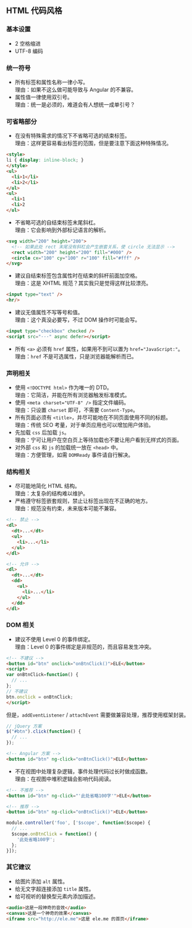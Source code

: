 ## HTML 代码风格

### 基本设置

* 2 空格缩进
* UTF-8 编码

### 统一符号

* 所有标签和属性名称一律小写。<br/>
  理由：如果不这么做可能导致与 Angular 的不兼容。
* 属性值一律使用双引号。<br/>
  理由：统一是必须的，难道会有人想统一成单引号？

### 可省略部分

* 在没有特殊需求的情况下不省略可选的结束标签。<br/>
  理由：这样更容易看出标签的范围，但是要注意下面这种特殊情况。

```html
<style>
li { display: inline-block; }
</style>
<ul>
  <li>1</li>
  <li>2</li>
</ul>
<ul>
  <li>1
  <li>2
</ul>
```

* 不省略可选的自结束标签末尾斜杠。<br/>
  理由：它会影响到外部标记语言的解析。

```html
<svg width="200" height="200">
  <!-- 如果此处 rect 末尾没有斜杠会产生嵌套关系，使 circle 无法显示 -->
  <rect width="200" height="200" fill="#000" />
  <circle cx="100" cy="100" r="100" fill="#fff" />
</svg>
```

* 建议自结束标签包含属性时在结束的斜杆前面加空格。<br/>
  理由：这是 XHTML 规范？其实我只是觉得这样比较漂亮。

```html
<input type="text" />
<hr/>
```

* 建议无值属性不写等号和值。<br/>
  理由：这个真没必要写，不过 DOM 操作时可能会写。

```html
<input type="checkbox" checked />
<script src="···" async defer></script>
```

* 所有 `<a>` 必须有 `href` 属性，如果用不到可以置为 `href="JavaScript:"`。<br/>
  理由：`href` 不是可选属性，只是浏览器能解析而已。

### 声明相关

* 使用 `<!DOCTYPE html>` 作为唯一的 DTD。<br/>
  理由：它简洁，并能在所有浏览器触发标准模式。
* 使用 `<meta charset="UTF-8" />` 指定文件编码。<br/>
  理由：只设置 `charset` 即可，不需要 `Content-Type`。
* 所有页面必须有 `<title>`，并尽可能地在不同页面使用不同的标题。<br/>
  理由：传统 SEO 考量，对于单页应用也可以增加用户体验。
* 先加载 `css` 后加载 `js`。<br/>
  理由：宁可让用户在空白页上等待加载也不要让用户看到无样式的页面。
* 对外部 `css` 和 `js` 的加载统一放在 `<head>` 中。<br/>
  理由：方便管理，如需 `DOMReady` 事件请自行解决。

### 结构相关

* 尽可能地简化 HTML 结构。<br/>
  理由：太复杂的结构难以维护。
* 严格遵守标签嵌套规则，禁止让标签出现在不正确的地方。<br/>
  理由：规范没有约束，未来版本可能不兼容。

```html
<!-- 禁止 -->
<dl>
  <dt>...</dt>
  <ul>
    <li>...</li>
  </ul>
</dl>

<!-- 允许 -->
<dl>
  <dt>...</dt>
  <dd>
    <ul>
      <li>...</li>
    </ul>
  </dd>
</dl>
```

### DOM 相关

* 建议不使用 Level 0 的事件绑定。<br/>
  理由：Level 0 的事件绑定是非规范的，而且容易发生冲突。

```html
<!-- 不建议 -->
<button id="btn" onclick="onBtnClick()">ELE</button>
<script>
var onBtnClick=function() {
  // ...
};
// 不建议
btn.onclick = onBtnClick;
</script>
```

但是，`addEventListener` / `attachEvent` 需要做兼容处理，推荐使用框架封装。

```js
// jQuery 方案
$("#btn").click(function() {
  // ...
});
```

```html
<!-- Angular 方案 -->
<button id="btn" ng-click="onBtnClick()">ELE</button>
```

* 不在视图中处理复杂逻辑，事件处理代码过长时做成函数。<br/>
  理由：在视图中堆积逻辑会影响代码阅读。

```html
<!-- 不推荐 -->
<button id="btn" ng-click="'此处省略100字'">ELE</button>
```
```html
<!-- 推荐 -->
<button id="btn" ng-click="onBtnClick()">ELE</button>
```
```js
module.controller('foo', ['$scope', function($scope) {
  // ...
  $scope.onBtnClick = function() {
    '此处省略100字';
  };
}]);
```

### 其它建议

* 给图片添加 `alt` 属性。
* 给无文字超连接添加 `title` 属性。
* 给可视听的替换型元素内添加描述。

```html
<audio>这是一段神奇的音效</audio>
<canvas>这是一个神奇的效果</canvas>
<iframe src="http://ele.me">这是 ele.me 的首页</iframe>
```

